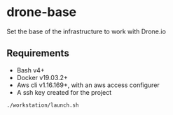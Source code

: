 # drone-base

Set the base of the infrastructure to work with Drone.io


## Requirements

* Bash v4+
* Docker v19.03.2+
* Aws cli v1.16.169+, with an aws access configurer
* A ssh key created for the project

```
./workstation/launch.sh
```
